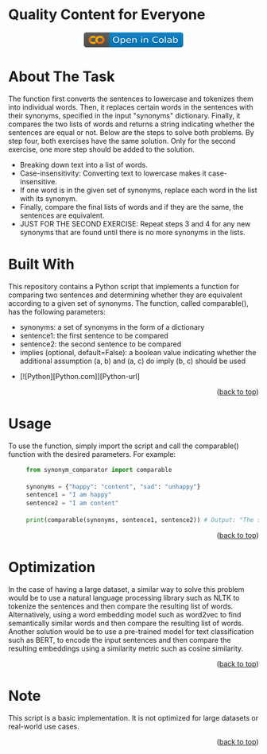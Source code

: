 # Quality Content for Everyone     
     
<p align="center">
  <a href="https://colab.research.google.com/github/saman-nia/Overtone/blob/main/Technical_Exercises_Overtone.ipynb">
    <img src="https://raw.githubusercontent.com/saman-nia/Overtone/main/colab.svg"
         alt="Run the script in google colb" width="200" height="30">
  </a>
</p>

<!-- About The Task -->
# About The Task
The function first converts the sentences to lowercase and tokenizes them into individual words. Then, it replaces certain words in the sentences with their synonyms, specified in the input "synonyms" dictionary. Finally, it compares the two lists of words and returns a string indicating whether the sentences are equal or not. Below are the steps to solve both problems. By step four, both exercises have the same solution. Only for the second exercise, one more step should be added to the solution.

- Breaking down text into a list of words.
- Case-insensitivity: Converting text to lowercase makes it case-insensitive.
- If one word is in the given set of synonyms, replace each word in the list with its synonym.
- Finally, compare the final lists of words and if they are the same, the sentences are equivalent.
- JUST FOR THE SECOND EXERCISE: Repeat steps 3 and 4 for any new synonyms that are found until there is no more synonyms in the lists.


<!-- Built With -->
# Built With
This repository contains a Python script that implements a function for comparing two sentences and determining whether they are equivalent according to a given set of synonyms. The function, called comparable(), has the following parameters:

- synonyms: a set of synonyms in the form of a dictionary
- sentence1: the first sentence to be compared
- sentence2: the second sentence to be compared
- implies (optional, default=False): a boolean value indicating whether the additional assumption (a, b) and (a, c) do imply (b, c) should be used

* [![Python][Python.com]][Python-url]

<p align="right">(<a href="#readme-top">back to top</a>)</p>

<!-- Usage -->
# Usage
To use the function, simply import the script and call the comparable() function with the desired parameters. For example:

```python
     from synonym_comparator import comparable

     synonyms = {"happy": "content", "sad": "unhappy"}
     sentence1 = "I am happy"
     sentence2 = "I am content"

     print(comparable(synonyms, sentence1, sentence2)) # Output: "The sentences are equivalent"

   ```
<p align="right">(<a href="#readme-top">back to top</a>)</p>

<!-- Optimization -->
# Optimization
In the case of having a large dataset, a similar way to solve this problem would be to use a natural language processing library such as NLTK to tokenize the sentences and then compare the resulting list of words.
Alternatively, using a word embedding model such as word2vec to find semantically similar words and then compare the resulting list of words. Another solution would be to use a pre-trained model for text classification such as BERT, to encode the input sentences and then compare the resulting embeddings using a similarity metric such as cosine similarity.

<p align="right">(<a href="#readme-top">back to top</a>)</p>

<!-- Note -->
# Note
This script is a basic implementation. It is not optimized for large datasets or real-world use cases.

<p align="right">(<a href="#readme-top">back to top</a>)</p>
